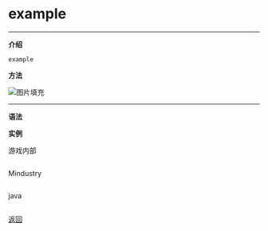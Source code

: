 # example

---

**介绍**

    example
        
**方法**

![图片填充]()

---

**语法**

**实例**

游戏内部
```

```
Mindustry
```

```
java
```java

```

[返回](https://lanluz.github.io/Mindustry-guide/)